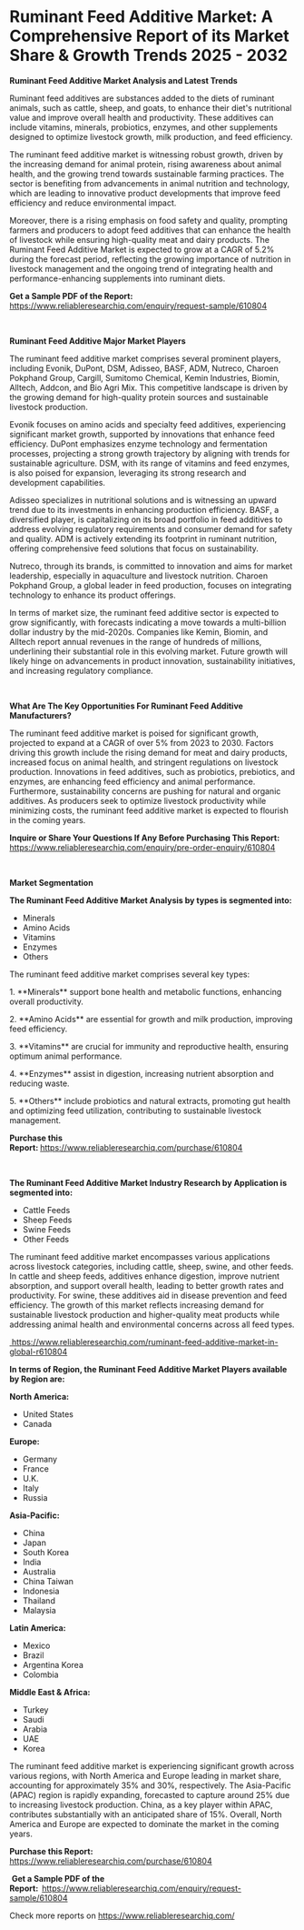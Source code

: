 <p><h1>Ruminant Feed Additive Market: A Comprehensive Report of its Market Share & Growth Trends 2025 - 2032</h1></p><p><strong>Ruminant Feed Additive Market Analysis and Latest Trends</strong></p>
<p><p>Ruminant feed additives are substances added to the diets of ruminant animals, such as cattle, sheep, and goats, to enhance their diet's nutritional value and improve overall health and productivity. These additives can include vitamins, minerals, probiotics, enzymes, and other supplements designed to optimize livestock growth, milk production, and feed efficiency.</p><p>The ruminant feed additive market is witnessing robust growth, driven by the increasing demand for animal protein, rising awareness about animal health, and the growing trend towards sustainable farming practices. The sector is benefiting from advancements in animal nutrition and technology, which are leading to innovative product developments that improve feed efficiency and reduce environmental impact.</p><p>Moreover, there is a rising emphasis on food safety and quality, prompting farmers and producers to adopt feed additives that can enhance the health of livestock while ensuring high-quality meat and dairy products. The Ruminant Feed Additive Market is expected to grow at a CAGR of 5.2% during the forecast period, reflecting the growing importance of nutrition in livestock management and the ongoing trend of integrating health and performance-enhancing supplements into ruminant diets.</p></p>
<p><strong>Get a Sample PDF of the Report:&nbsp;</strong> <a href="https://www.reliableresearchiq.com/enquiry/request-sample/610804?utm_campaign=3318&utm_medium=2&utm_source=Github&utm_content=ia&utm_term=23032025&utm_id=ruminant-feed-additive">https://www.reliableresearchiq.com/enquiry/request-sample/610804</a></p>
<p>&nbsp;</p>
<p><strong>Ruminant Feed Additive Major Market Players</strong></p>
<p><p>The ruminant feed additive market comprises several prominent players, including Evonik, DuPont, DSM, Adisseo, BASF, ADM, Nutreco, Charoen Pokphand Group, Cargill, Sumitomo Chemical, Kemin Industries, Biomin, Alltech, Addcon, and Bio Agri Mix. This competitive landscape is driven by the growing demand for high-quality protein sources and sustainable livestock production.</p><p>Evonik focuses on amino acids and specialty feed additives, experiencing significant market growth, supported by innovations that enhance feed efficiency. DuPont emphasizes enzyme technology and fermentation processes, projecting a strong growth trajectory by aligning with trends for sustainable agriculture. DSM, with its range of vitamins and feed enzymes, is also poised for expansion, leveraging its strong research and development capabilities.</p><p>Adisseo specializes in nutritional solutions and is witnessing an upward trend due to its investments in enhancing production efficiency. BASF, a diversified player, is capitalizing on its broad portfolio in feed additives to address evolving regulatory requirements and consumer demand for safety and quality. ADM is actively extending its footprint in ruminant nutrition, offering comprehensive feed solutions that focus on sustainability.</p><p>Nutreco, through its brands, is committed to innovation and aims for market leadership, especially in aquaculture and livestock nutrition. Charoen Pokphand Group, a global leader in feed production, focuses on integrating technology to enhance its product offerings.</p><p>In terms of market size, the ruminant feed additive sector is expected to grow significantly, with forecasts indicating a move towards a multi-billion dollar industry by the mid-2020s. Companies like Kemin, Biomin, and Alltech report annual revenues in the range of hundreds of millions, underlining their substantial role in this evolving market. Future growth will likely hinge on advancements in product innovation, sustainability initiatives, and increasing regulatory compliance.</p></p>
<p>&nbsp;</p>
<p><strong>What Are The Key Opportunities For Ruminant Feed Additive Manufacturers?</strong></p>
<p><p>The ruminant feed additive market is poised for significant growth, projected to expand at a CAGR of over 5% from 2023 to 2030. Factors driving this growth include the rising demand for meat and dairy products, increased focus on animal health, and stringent regulations on livestock production. Innovations in feed additives, such as probiotics, prebiotics, and enzymes, are enhancing feed efficiency and animal performance. Furthermore, sustainability concerns are pushing for natural and organic additives. As producers seek to optimize livestock productivity while minimizing costs, the ruminant feed additive market is expected to flourish in the coming years.</p></p>
<p><strong>Inquire or Share Your Questions If Any Before Purchasing This Report:</strong> <a href="https://www.reliableresearchiq.com/enquiry/pre-order-enquiry/610804?utm_campaign=3318&utm_medium=2&utm_source=Github&utm_content=ia&utm_term=23032025&utm_id=ruminant-feed-additive">https://www.reliableresearchiq.com/enquiry/pre-order-enquiry/610804</a></p>
<p>&nbsp;</p>
<p><strong>Market Segmentation</strong></p>
<p><strong>The Ruminant Feed Additive Market Analysis by types is segmented into:</strong></p>
<p><ul><li>Minerals</li><li>Amino Acids</li><li>Vitamins</li><li>Enzymes</li><li>Others</li></ul></p>
<p><p>The ruminant feed additive market comprises several key types: </p><p>1. **Minerals** support bone health and metabolic functions, enhancing overall productivity. </p><p>2. **Amino Acids** are essential for growth and milk production, improving feed efficiency. </p><p>3. **Vitamins** are crucial for immunity and reproductive health, ensuring optimum animal performance. </p><p>4. **Enzymes** assist in digestion, increasing nutrient absorption and reducing waste. </p><p>5. **Others** include probiotics and natural extracts, promoting gut health and optimizing feed utilization, contributing to sustainable livestock management.</p></p>
<p><strong>Purchase this Report:&nbsp;</strong><a href="https://www.reliableresearchiq.com/purchase/610804?utm_campaign=3318&utm_medium=2&utm_source=Github&utm_content=ia&utm_term=23032025&utm_id=ruminant-feed-additive">https://www.reliableresearchiq.com/purchase/610804</a></p>
<p>&nbsp;</p>
<p><strong>The Ruminant Feed Additive Market Industry Research by Application is segmented into:</strong></p>
<p><ul><li>Cattle Feeds</li><li>Sheep Feeds</li><li>Swine Feeds</li><li>Other Feeds</li></ul></p>
<p><p>The ruminant feed additive market encompasses various applications across livestock categories, including cattle, sheep, swine, and other feeds. In cattle and sheep feeds, additives enhance digestion, improve nutrient absorption, and support overall health, leading to better growth rates and productivity. For swine, these additives aid in disease prevention and feed efficiency. The growth of this market reflects increasing demand for sustainable livestock production and higher-quality meat products while addressing animal health and environmental concerns across all feed types.</p></p>
<p><a href="https://www.reliableresearchiq.com/ruminant-feed-additive-market-in-global-r610804?utm_campaign=3318&utm_medium=2&utm_source=Github&utm_content=ia&utm_term=23032025&utm_id=ruminant-feed-additive">&nbsp;https://www.reliableresearchiq.com/ruminant-feed-additive-market-in-global-r610804</a></p>
<p><strong>In terms of Region, the Ruminant Feed Additive Market Players available by Region are:</strong></p>
<p>
    <p> <strong> North America: </strong>
        <ul>
            <li>United States</li>
            <li>Canada</li>
        </ul>
        </p> 
    <p> <strong> Europe: </strong>
        <ul>
            <li>Germany</li>
            <li>France</li>
            <li>U.K.</li>
            <li>Italy</li>
            <li>Russia</li>
        </ul>
        </p> 
    <p> <strong> Asia-Pacific: </strong>
        <ul>
            <li>China</li>
            <li>Japan</li>
            <li>South Korea</li>
            <li>India</li>
            <li>Australia</li>
            <li>China Taiwan</li>
            <li>Indonesia</li>
            <li>Thailand</li>
            <li>Malaysia</li>
        </ul>
        </p> 
    <p> <strong> Latin America: </strong>
        <ul>
            <li>Mexico</li>
            <li>Brazil</li>
            <li>Argentina Korea</li>
            <li>Colombia</li>
        </ul>
        </p> 
    <p> <strong> Middle East & Africa: </strong>
        <ul>
            <li>Turkey</li>
            <li>Saudi</li>
            <li>Arabia</li>
            <li>UAE</li>
            <li>Korea</li>
        </ul>
    </p>
    </p>
<p><p>The ruminant feed additive market is experiencing significant growth across various regions, with North America and Europe leading in market share, accounting for approximately 35% and 30%, respectively. The Asia-Pacific (APAC) region is rapidly expanding, forecasted to capture around 25% due to increasing livestock production. China, as a key player within APAC, contributes substantially with an anticipated share of 15%. Overall, North America and Europe are expected to dominate the market in the coming years.</p></p>
<p><strong>Purchase this Report: </strong><a href="https://www.reliableresearchiq.com/purchase/610804?utm_campaign=3318&utm_medium=2&utm_source=Github&utm_content=ia&utm_term=23032025&utm_id=ruminant-feed-additive">https://www.reliableresearchiq.com/purchase/610804</a></p>
<p>&nbsp;<strong>Get a Sample PDF of the Report:&nbsp;&nbsp;</strong><a href="https://www.reliableresearchiq.com/enquiry/request-sample/610804?utm_campaign=3318&utm_medium=2&utm_source=Github&utm_content=ia&utm_term=23032025&utm_id=ruminant-feed-additive">https://www.reliableresearchiq.com/enquiry/request-sample/610804</a></p>
<p><strong></strong></p>
<p>Check more reports on <a href="https://www.reliableresearchiq.com/?utm_campaign=3318&utm_medium=2&utm_source=Github&utm_content=ia&utm_term=23032025&utm_id=ruminant-feed-additive">https://www.reliableresearchiq.com/</a></p>